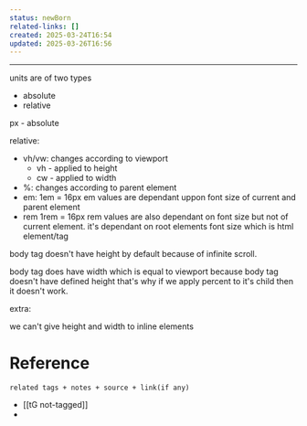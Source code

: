 ```yaml
---
status: newBorn
related-links: []
created: 2025-03-24T16:54
updated: 2025-03-26T16:56
---
```

---

units are of two types
- absolute
- relative

px - absolute

relative:
- vh/vw: changes according to viewport
	- vh - applied to height
	- cw - applied to width
- %: changes according to parent element
- em: 
    1em = 16px
    em values are dependant uppon font size of current and parent element
- rem
    1rem = 16px
    rem values are also dependant on font size but not of current element. 
    it's dependant on root elements font size which is html element/tag



body tag doesn't have height by default because of infinite scroll.

body tag does have width which is equal to viewport
because body tag doesn't have defined height that's why if we apply percent to it's child then it doesn't work.



extra:

we can't give height and width to inline elements



# Reference
`related tags + notes + source + link(if any)`
 
- [[tG not-tagged]]
- 